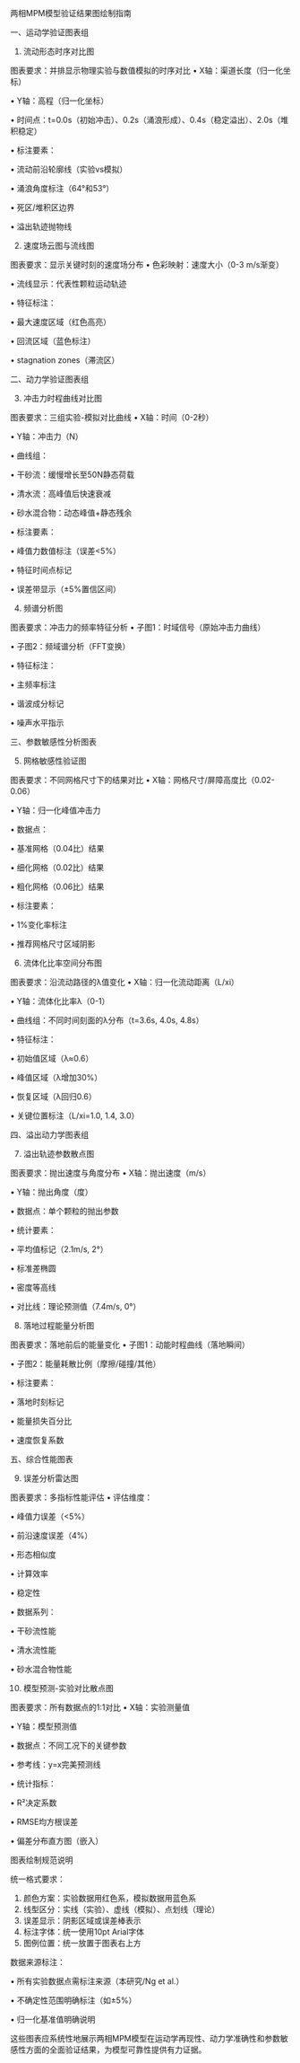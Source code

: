 两相MPM模型验证结果图绘制指南

一、运动学验证图表组

1. 流动形态时序对比图

图表要求：并排显示物理实验与数值模拟的时序对比
• X轴：渠道长度（归一化坐标）

• Y轴：高程（归一化坐标）

• 时间点：t=0.0s（初始冲击）、0.2s（涌浪形成）、0.4s（稳定溢出）、2.0s（堆积稳定）

• 标注要素：

  • 流动前沿轮廓线（实验vs模拟）

  • 涌浪角度标注（64°和53°）

  • 死区/堆积区边界

  • 溢出轨迹抛物线

2. 速度场云图与流线图

图表要求：显示关键时刻的速度场分布
• 色彩映射：速度大小（0-3 m/s渐变）

• 流线显示：代表性颗粒运动轨迹

• 特征标注：

  • 最大速度区域（红色高亮）

  • 回流区域（蓝色标注）

  •  stagnation zones（滞流区）

二、动力学验证图表组

3. 冲击力时程曲线对比图

图表要求：三组实验-模拟对比曲线
• X轴：时间（0-2秒）

• Y轴：冲击力（N）

• 曲线组：

  • 干砂流：缓慢增长至50N静态荷载

  • 清水流：高峰值后快速衰减

  • 砂水混合物：动态峰值+静态残余

• 标注要素：

  • 峰值力数值标注（误差<5%）

  • 特征时间点标记

  • 误差带显示（±5%置信区间）

4. 频谱分析图

图表要求：冲击力的频率特征分析
• 子图1：时域信号（原始冲击力曲线）

• 子图2：频域谱分析（FFT变换）

• 特征标注：

  • 主频率标注

  • 谐波成分标记

  • 噪声水平指示

三、参数敏感性分析图表

5. 网格敏感性验证图

图表要求：不同网格尺寸下的结果对比
• X轴：网格尺寸/屏障高度比（0.02-0.06）

• Y轴：归一化峰值冲击力

• 数据点：

  • 基准网格（0.04比）结果

  • 细化网格（0.02比）结果

  • 粗化网格（0.06比）结果

• 标注要素：

  • 1%变化率标注

  • 推荐网格尺寸区域阴影

6. 流体化比率空间分布图

图表要求：沿流动路径的λ值变化
• X轴：归一化流动距离（L/xi）

• Y轴：流体化比率λ（0-1）

• 曲线组：不同时间刻面的λ分布（t=3.6s, 4.0s, 4.8s）

• 特征标注：

  • 初始值区域（λ≈0.6）

  • 峰值区域（λ增加30%）

  • 恢复区域（λ回归0.6）

  • 关键位置标注（L/xi=1.0, 1.4, 3.0）

四、溢出动力学图表组

7. 溢出轨迹参数散点图

图表要求：抛出速度与角度分布
• X轴：抛出速度（m/s）

• Y轴：抛出角度（度）

• 数据点：单个颗粒的抛出参数

• 统计要素：

  • 平均值标记（2.1m/s, 2°）

  • 标准差椭圆

  • 密度等高线

• 对比线：理论预测值（7.4m/s, 0°）

8. 落地过程能量分析图

图表要求：落地前后的能量变化
• 子图1：动能时程曲线（落地瞬间）

• 子图2：能量耗散比例（摩擦/碰撞/其他）

• 标注要素：

  • 落地时刻标记

  • 能量损失百分比

  • 速度恢复系数

五、综合性能图表

9. 误差分析雷达图

图表要求：多指标性能评估
• 评估维度：

  • 峰值力误差（<5%）

  • 前沿速度误差（4%）

  • 形态相似度

  • 计算效率

  • 稳定性

• 数据系列：

  • 干砂流性能

  • 清水流性能  

  • 砂水混合物性能

10. 模型预测-实验对比散点图

图表要求：所有数据点的1:1对比
• X轴：实验测量值

• Y轴：模型预测值

• 数据点：不同工况下的关键参数

• 参考线：y=x完美预测线

• 统计指标：

  • R²决定系数

  • RMSE均方根误差

  • 偏差分布直方图（嵌入）

图表绘制规范说明

统一格式要求：

1. 颜色方案：实验数据用红色系，模拟数据用蓝色系
2. 线型区分：实线（实验）、虚线（模拟）、点划线（理论）
3. 误差显示：阴影区域或误差棒表示
4. 标注字体：统一使用10pt Arial字体
5. 图例位置：统一放置于图表右上方

数据来源标注：

• 所有实验数据点需标注来源（本研究/Ng et al.）

• 不确定性范围明确标注（如±5%）

• 归一化基准值明确说明

这些图表应系统性地展示两相MPM模型在运动学再现性、动力学准确性和参数敏感性方面的全面验证结果，为模型可靠性提供有力证据。